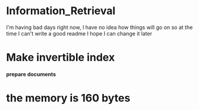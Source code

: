 # Information_Retrieval

I'm having bad days right now, I have no idea how things will go on so at the time I can't write a good readme I hope I
can change it later

# Make invertible index
####  prepare documents

# the memory is 160 bytes
